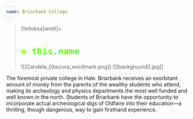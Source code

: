 ```yaml
---
name: Briarbank College
---
```

> [!infobox|wmtl]+
> # <font color="#66ff00">`= this.name`</font>
> ![[Candela_Obscura_wordmark.png]] 
> ![[background2.jpg]] 


The foremost private college in Hale. Briarbank receives an exorbitant amount of money from the parents of the wealthy students who attend, making its archeology and physics departments the most well funded and well known in the north. Students of Briarbank have the opportunity to incorporate actual archeological digs of Oldfaire into their education—a thrilling, though dangerous, way to gain firsthand experience.
